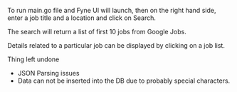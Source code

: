 
To run main.go file and Fyne UI will launch, then on the right hand side, enter a job title and a location and click on Search.

The search will return a list of first 10 jobs from Google Jobs.

Details related to a particular job can be displayed by clicking on a job list.


Thing left undone 
- JSON Parsing issues
- Data can not be inserted into the DB due to probably special characters.
